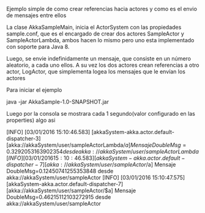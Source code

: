 Ejemplo simple de como crear referencias hacia actores y como es el envio de mensajes entre ellos

La clase AkkaSampleMain, inicia el ActorSystem con las propiedades sample.conf, que es el encargado de crear dos actores SampleActor y SampleActorLambda, ambos hacen lo mismo pero uno esta implementado con soporte para Java 8.

Luego, se envie indefinidamente un mensaje, que consiste en un número aleatorio, a cada uno ellos. A su vez los dos actores crean referencias a otro actor, LogActor, que simplementa logea los mensajes que le envían los actores

Para iniciar el ejemplo 

java -jar AkkaSample-1.0-SNAPSHOT.jar

Luego por la consola se mostrara cada 1 segundo(valor configurado en las properties) algo asi

[INFO] [03/01/2016 15:10:46.583] [akkaSystem-akka.actor.default-dispatcher-3] [akka://akkaSystem/user/sampleActorLambda/$a] Mensaje DoubleMsg=0.3292053163902354 desde akka://akkaSystem/user/sampleActorLambda
[INFO] [03/01/2016 15:10:46.583] [akkaSystem-akka.actor.default-dispatcher-7] [akka://akkaSystem/user/sampleActor/$a] Mensaje DoubleMsg=0.12450741255353848 desde akka://akkaSystem/user/sampleActor
[INFO] [03/01/2016 15:10:47.575] [akkaSystem-akka.actor.default-dispatcher-7] [akka://akkaSystem/user/sampleActor/$a] Mensaje DoubleMsg=0.46215112103272915 desde akka://akkaSystem/user/sampleActor
